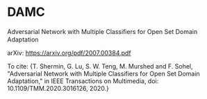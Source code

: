 # DAMC

Adversarial Network with Multiple Classiﬁers for Open Set Domain Adaptation 

arXiv: https://arxiv.org/pdf/2007.00384.pdf

To cite: {T. Shermin, G. Lu, S. W. Teng, M. Murshed and F. Sohel, "Adversarial Network with Multiple Classifiers for Open Set Domain Adaptation," in IEEE Transactions on Multimedia, doi: 10.1109/TMM.2020.3016126, 2020.} 
